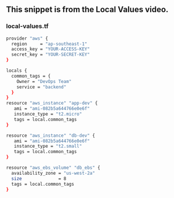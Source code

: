 ## This snippet is from the Local Values video.

### local-values.tf

```sh
provider "aws" {
  region     = "ap-southeast-1"
  access_key = "YOUR-ACCESS-KEY"
  secret_key = "YOUR-SECRET-KEY"
}

locals {
  common_tags = {
    Owner = "DevOps Team"
    service = "backend"
  }
}
resource "aws_instance" "app-dev" {
   ami = "ami-082b5a644766e0e6f"
   instance_type = "t2.micro"
   tags = local.common_tags
}

resource "aws_instance" "db-dev" {
   ami = "ami-082b5a644766e0e6f"
   instance_type = "t2.small"
   tags = local.common_tags
}

resource "aws_ebs_volume" "db_ebs" {
  availability_zone = "us-west-2a"
  size              = 8
  tags = local.common_tags
}
```

<!-- Important Pointers for Local Values:

Local values can be helpful to avoid repeating the same values or expressions multiple times in a configuration.

If overused they can also make a configuration hard to read by future maintainers by hiding the actual values used

Use local values only in moderation, in situations where a single value or result is used in many places and that value is likely to be changed in the future. -->

